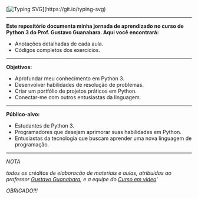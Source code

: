 [![Typing SVG](https://readme-typing-svg.demolab.com?font=Jersey+15&size=40&pause=1000&color=2CC200&random=false&width=435&lines=%3E%3E%3E+CURSO_PYTHON3_)](https://git.io/typing-svg)

---

 **Este repositório documenta minha jornada de aprendizado no curso de Python 3 do Prof. Gustavo Guanabara. Aqui você encontrará:**
 
 - Anotações detalhadas de cada aula.
 - Códigos completos dos exercícios.

---
 **Objetivos:**

 - Aprofundar meu conhecimento em Python 3.
 - Desenvolver habilidades de resolução de problemas.
 - Criar um portfólio de projetos práticos em Python.
 - Conectar-me com outros entusiastas da linguagem.
---
 **Público-alvo:**

 - Estudantes de Python 3.
 - Programadores que desejam aprimorar suas habilidades em Python.
 - Entusiastas da tecnologia que buscam aprender uma nova linguagem de programação.

---
*NOTA*

*todos os créditos de elaboracão de materiais e aulas, atribuidas ao professor [Gustavo Guanabara](https://github.com/gustavoguanabara), e a equipe do [Curso em video](https://www.cursoemvideo.com)'*

*OBRIGADO!!!*
